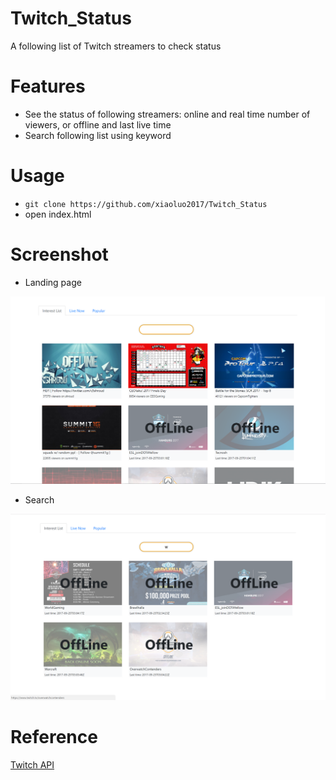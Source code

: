 # Twitch_Status
A following list of Twitch streamers to check status

# Features
* See the status of following streamers: online and real time number of viewers, or offline and last live time
* Search following list using keyword

# Usage
* ```git clone https://github.com/xiaoluo2017/Twitch_Status```
* open index.html

# Screenshot
* Landing page<br>
<img src="https://github.com/xiaoluo2017/Twitch_Status/blob/master/images/index.PNG">

* Search<br>
<img src="https://github.com/xiaoluo2017/Twitch_Status/blob/master/images/search.PNG">

# Reference
[Twitch API](https://wind-bow.glitch.me/)

